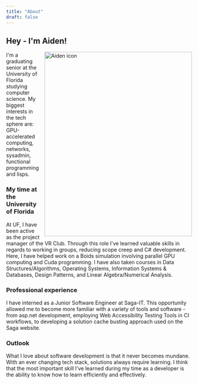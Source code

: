 ```yaml
---
title: "About"
draft: false
---
```

## Hey - I'm Aiden! 
<img src="https://i.imgur.com/ge0kj4T.jpg"
     alt="Aiden icon"
     style="float: right; margin-left: 10px; width:400px;height:500px;" />
I'm a graduating senior at the University of Florida studying computer science. My biggest interests in the tech sphere are: GPU-accelerated computing, networks, sysadmin, functional programming and lisps.


### My time at the University of Florida
At UF, I have been active as the project manager of the VR Club. Through this role I’ve learned valuable skills in regards to working in groups, reducing scope creep and C# development. Here, I have helped work on a Boids simulation involving parallel GPU computing and Cuda programming. I have also taken courses in Data Structures/Algorithms, Operating Systems, Information Systems & Databases, Design Patterns, and Linear Algebra/Numerical Analysis.

### Professional experience 
I have interned as a Junior Software Engineer at Saga-IT. This opportunity allowed me to become more familiar with a variety of tools and software - from asp.net development, employing Web Accessibility Testing Tools in CI workflows, to developing a solution cache busting approach used on the Saga website.


### Outlook
What I love about software development is that it never becomes mundane. With an ever changing tech stack, solutions always require learning. I think that the most important skill I’ve learned during my time as a developer is the ability to know how to learn efficiently and effectively.
